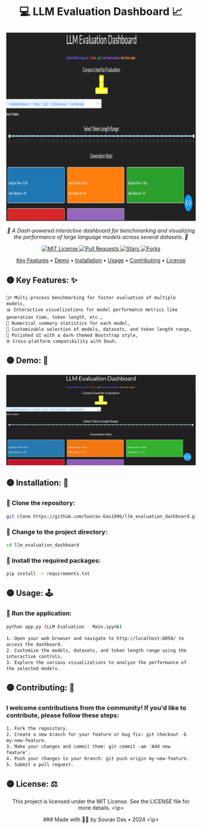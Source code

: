 # <p align="center"> <b>💻 LLM Evaluation Dashboard 📈</b> </p>

<p align="center"> <img width="1500" img height="500" src="https://github.com/SouravD-Me/LLM-Evaluation-Dashboard/blob/main/LLM%20Evaluation%20Dashboard.png"> </p> 
<p align="center"> <em>🌟 A Dash-powered interactive dashboard for benchmarking and visualizing the performance of large language models across several datasets. 🌟</em> </p> 
<p align="center"> <a href="https://github.com/Sourav-Das1996/llm_evaluation_dashboard/blob/main/LICENSE"> <img src="https://img.shields.io/badge/license-MIT-blue.svg" alt="MIT License"> </a> 
    <a href="https://github.com/Sourav-Das1996/llm_evaluation_dashboard/pulls"> <img src="https://img.shields.io/github/issues-pr/Sourav-Das1996/llm_evaluation_dashboard.svg" alt="Pull Requests"> </a> 
    <a href="https://github.com/Sourav-Das1996/llm_evaluation_dashboard/stargazers"> <img src="https://img.shields.io/github/stars/Sourav-Das1996/llm_evaluation_dashboard.svg" alt="Stars"> </a> <a href="https://github.com/Sourav-Das1996/llm_evaluation_dashboard/network/members"> <img src="https://img.shields.io/github/forks/Sourav-Das1996/llm_evaluation_dashboard.svg" alt="Forks"> </a> </p> 
<p align="center"> <a href="#key-features">Key Features</a> • <a href="#demo">Demo</a> • <a href="#installation">Installation</a> • <a href="#usage">Usage</a> • <a href="#contributing">Contributing</a> • <a href="#license">License</a> </p>

## 🟡 Key Features: ✨

    🏃‍♂️ Multi-process benchmarking for faster evaluation of multiple models,
    📊 Interactive visualizations for model performance metrics like generation time, token length, etc.,
    🔢 Numerical summary statistics for each model,
    🌈 Customizable selection of models, datasets, and token length range,
    🎨 Polished UI with a dark-themed Bootstrap style,
    🌐 Cross-platform compatibility with Dash.

## 🟡 Demo: 🎥
<p align="center"> <img src="https://github.com/SouravD-Me/LLM-Evaluation-Dashboard/blob/main/LLM%20Evaluation%20-%20MiniDemo.gif" alt="Demo GIF"> </p>

## 🟡 Installation: 🚀

### 🔶 Clone the repository:

```bash
git clone https://github.com/Sourav-Das1996/llm_evaluation_dashboard.git
```

### 🔶 Change to the project directory:

```bash
cd llm_evaluation_dashboard
```

### 🔶 Install the required packages:

```bash
pip install -r requirements.txt
```

## 🟡 Usage: 🕹️

### 🔶 Run the application:

```bash
python app.py (LLM Evaluation - Main.ipynb)
```

    1. Open your web browser and navigate to http://localhost:8050/ to access the dashboard.
    2. Customize the models, datasets, and token length range using the interactive controls.
    3. Explore the various visualizations to analyze the performance of the selected models.

## 🟡 Contributing: 🤝

### I welcome contributions from the community! If you'd like to contribute, please follow these steps:

    1. Fork the repository.
    2. Create a new branch for your feature or bug fix: git checkout -b my-new-feature.
    3. Make your changes and commit them: git commit -am 'Add new feature'.
    4. Push your changes to your branch: git push origin my-new-feature.
    5. Submit a pull request.

## 🟡 License: ⚖️

<p align="center"> This project is licensed under the MIT License. See the LICENSE file for more details. <\p>

<p align="center"> ### Made with 🙏🏻 by Sourav Das • 2024 <\p>

